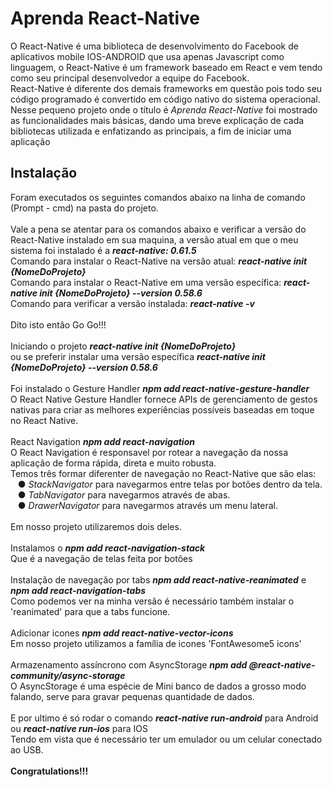 <h1>Aprenda React-Native</h1>

O React-Native é uma biblioteca de desenvolvimento do Facebook de aplicativos mobile IOS-ANDROID que usa apenas Javascript 
como linguagem, o React-Native é um framework baseado em React e vem tendo como seu principal desenvolvedor a equipe do Facebook.
<br/>
React-Native é diferente dos demais frameworks em questão pois todo seu código programado é convertido em código nativo 
do sistema operacional.
<br/>
Nesse pequeno projeto onde o título é <i>Aprenda React-Native</i> foi mostrado as funcionalidades mais básicas, 
dando uma breve explicação de cada bibliotecas utilizada e enfatizando as principais, a fim de iniciar uma aplicação 

<h2>Instalação</h2>

Foram executados os seguintes comandos abaixo na linha de comando (Prompt - cmd) na pasta do projeto.
<br/><br/>
Vale a pena se atentar para os comandos abaixo e verificar a versão do React-Native instalado em sua maquina, 
a versão atual em que o meu sistema foi instalado é a <i><b>react-native: 0.61.5</b></i>
<br/>
Comando para instalar o React-Native na versão atual: <i><b>react-native init {NomeDoProjeto}</b></i>
<br/>
Comando para instalar o React-Native em uma versão específica: <i><b>react-native init {NomeDoProjeto} --version 0.58.6</b></i>
<br/>
Comando para verificar a versão instalada: <i><b>react-native -v</b></i>
<br/><br/>
Dito isto então Go Go!!!
<br/><br/>
Iniciando o projeto <i><b>react-native init {NomeDoProjeto}</b></i>
<br/>
ou se preferir instalar uma versão específica 
<i><b>react-native init {NomeDoProjeto} --version 0.58.6</b></i>
<br/><br/>
Foi instalado o Gesture Handler <i><b>npm add react-native-gesture-handler</b></i>
<br/>
O React Native Gesture Handler fornece APIs de gerenciamento de gestos nativas para criar as 
melhores experiências possíveis baseadas em toque no React Native.
<br/><br/>
React Navigation <i><b>npm add react-navigation</b></i>
<br/>
O React Navigation é responsavel por rotear a navegação da nossa aplicação de forma rápida, direta e muito robusta.
<br/>
Temos três formar diferenter de navegação no React-Native que são elas:
<br/>
&nbsp;&nbsp; &#9679; <i>StackNavigator</i> para navegarmos entre telas por botões dentro da tela.
<br/>
&nbsp;&nbsp; &#9679; <i>TabNavigator</i> para navegarmos através de abas.
<br/>
&nbsp;&nbsp; &#9679; <i>DrawerNavigator</i> para navegarmos através um menu lateral.
<br/><br/>
Em nosso projeto utilizaremos dois deles.
<br/><br/>
Instalamos o <i><b>npm add react-navigation-stack</b></i>
<br/>
Que é a navegação de telas feita por botões
<br/><br/>
Instalação de navegação por tabs <i><b>npm add react-native-reanimated</b></i> e 
<i><b>npm add react-navigation-tabs</b></i>
<br/>
Como podemos ver na minha versão é necessário também instalar o 'reanimated' para que a tabs funcione.
<br/><br/>
Adicionar icones <i><b>npm add react-native-vector-icons</b></i>
<br/>
Em nosso projeto utilizamos a família de icones 'FontAwesome5 icons'
<br/><br/>
Armazenamento assíncrono com AsyncStorage <i><b>npm add @react-native-community/async-storage</b></i>
<br/>
O AsyncStorage é uma espécie de Mini banco de dados a grosso modo falando, serve para gravar pequenas quantidade de dados.
<br/><br/>
E por ultimo é só rodar o comando <i><b>react-native run-android</b></i> para Android ou <i><b>react-native run-ios</b></i> para IOS
<br/>
Tendo em vista que é necessário ter um emulador ou um celular conectado ao USB.
<br/><br/>
<b>Congratulations!!!<b/>
